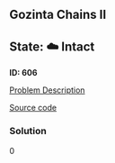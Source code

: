 ## Gozinta Chains II

## State: :cloud: **Intact**

**ID: 606**

[Problem Description](https://projecteuler.net/problem=606)

[Source code](main.cpp)

### Solution
0